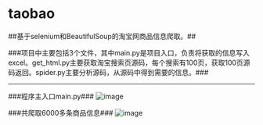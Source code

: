 taobao
=====
##基于selenium和BeautifulSoup的淘宝网商品信息爬取。##


###项目中主要包括3个文件，其中main.py是项目入口，负责将获取的信息写入excel。get_html.py主要获取淘宝搜索页源码，每个搜索有100页，获取100页源码返回。spider.py主要分析源码，从源码中得到需要的信息。###

----
###程序主入口main.py###
![image](https://github.com/chifeng111/taobao/raw/master/img/1.jpg)

###共爬取6000多条商品信息###
![image](https://github.com/chifeng111/taobao/raw/master/img/2.jpg)
